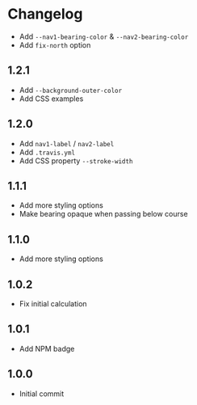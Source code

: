 Changelog
=========

* Add `--nav1-bearing-color` & `--nav2-bearing-color`
* Add `fix-north` option

1.2.1
-----

* Add `--background-outer-color`
* Add CSS examples

1.2.0
-----

* Add `nav1-label` / `nav2-label`
* Add `.travis.yml`
* Add CSS property `--stroke-width`

1.1.1
-----

* Add more styling options
* Make bearing opaque when passing below course

1.1.0
-----

* Add more styling options

1.0.2
-----

* Fix initial calculation

1.0.1
-----

* Add NPM badge 

1.0.0
-----

* Initial commit

